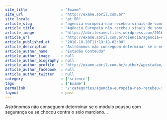 ```yaml
---
site_title               : "Exame"
site_url                 : "http://exame.abril.com.br"
site_locale              : "pt_BR"
article_slug             : "agencia-europeia-nao-recebeu-sinais-de-sonda-enviada-a-marte"
article_title            : "Agência Europeia não recebeu sinais de sonda enviada a Marte"
article_image            : "https://abrilexame.files.wordpress.com/2016/09/size_960_16_9_5109.jpg?quality=70&strip=all&w=960"
article_url              : "http://exame.abril.com.br/ciencia/agencia-espacial-europeia-segue-sem-receber-sinais-de-sonda-enviada-a-marte/"
article_published_at     : "2016-10-20T11:19:18-02:00"
article_description      : "Astrônomos não conseguem determinar se o módulo pousou com segurança ou se chocou contra o solo marciano..."
article_author_name      : "Estadão Conteúdo"
article_author_image     : null
article_author_biography : null
article_author_profile   : "http://exame.abril.com.br/author/wpestadao/"
article_author_facebook  : null
article_author_twitter   : null
category                 : ['science']
tags                     : ['Exame']
permalink                : "/:categories/agencia-europeia-nao-recebeu-sinais-de-sonda-enviada-a-marte/"
layout                   : post
---
```


Astrônomos não conseguem determinar se o módulo pousou com segurança ou se chocou contra o solo marciano...
